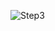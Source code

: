 ![Step3](https://user-images.githubusercontent.com/94295586/146156703-c2784f1e-a39b-4061-8047-f892a5f06497.png)
